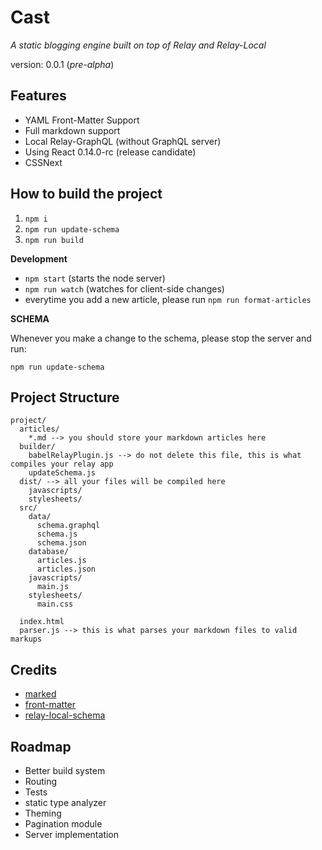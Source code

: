 # Cast
*A static blogging engine built on top of Relay and Relay-Local*

version: 0.0.1 (*pre-alpha*)

## Features

- YAML Front-Matter Support
- Full markdown support
- Local Relay-GraphQL (without GraphQL server)
- Using React 0.14.0-rc (release candidate)
- CSSNext

## How to build the project

1. `npm i`
2. `npm run update-schema`
3. `npm run build`

**Development**

- `npm start` (starts the node server)
- `npm run watch` (watches for client-side changes)
- everytime you add a new article, please run `npm run format-articles`

**SCHEMA**

Whenever you make a change to the schema, please stop the server and run:

```
npm run update-schema
```


## Project Structure

```
project/
  articles/
    *.md --> you should store your markdown articles here
  builder/
    babelRelayPlugin.js --> do not delete this file, this is what compiles your relay app
    updateSchema.js
  dist/ --> all your files will be compiled here
    javascripts/
    stylesheets/
  src/
    data/
      schema.graphql
      schema.js
      schema.json
    database/
      articles.js
      articles.json
    javascripts/
      main.js
    stylesheets/
      main.css

  index.html
  parser.js --> this is what parses your markdown files to valid markups
```

## Credits
- [marked](https://github.com/chjj/marked)
- [front-matter](https://github.com/jxson/front-matter)
- [relay-local-schema](https://github.com/relay-tools/relay-local-schema)

## Roadmap

- Better build system
- Routing
- Tests
- static type analyzer
- Theming
- Pagination module
- Server implementation
